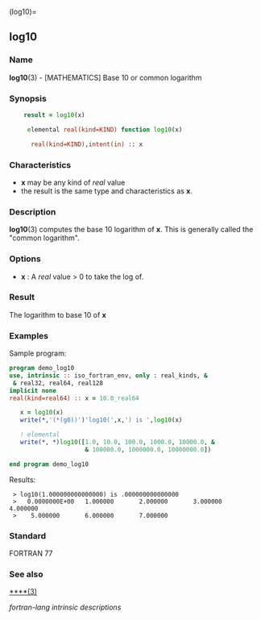 (log10)=
## log10

### **Name**

**log10**(3) - \[MATHEMATICS\] Base 10 or common logarithm

### **Synopsis**

```fortran
    result = log10(x)
```

```fortran
     elemental real(kind=KIND) function log10(x)

      real(kind=KIND),intent(in) :: x
```

### **Characteristics**

- **x** may be any kind of _real_ value
- the result is the same type and characteristics as **x**.

### **Description**

**log10**(3) computes the base 10 logarithm of **x**. This is generally
called the "common logarithm".

### **Options**

- **x**
  : A _real_ value > 0 to take the log of.

### **Result**

The logarithm to base 10 of **x**

### **Examples**

Sample program:

```fortran
program demo_log10
use, intrinsic :: iso_fortran_env, only : real_kinds, &
 & real32, real64, real128
implicit none
real(kind=real64) :: x = 10.0_real64

   x = log10(x)
   write(*,'(*(g0))')'log10(',x,') is ',log10(x)

   ! elemental
   write(*, *)log10([1.0, 10.0, 100.0, 1000.0, 10000.0, &
                     & 100000.0, 1000000.0, 10000000.0])

end program demo_log10
```

Results:

```text
 > log10(1.000000000000000) is .000000000000000
 >   0.0000000E+00   1.000000       2.000000       3.000000       4.000000
 >    5.000000       6.000000       7.000000
```

### **Standard**

FORTRAN 77

### **See also**

[\*\*\*\*(3)](#)

_fortran-lang intrinsic descriptions_
